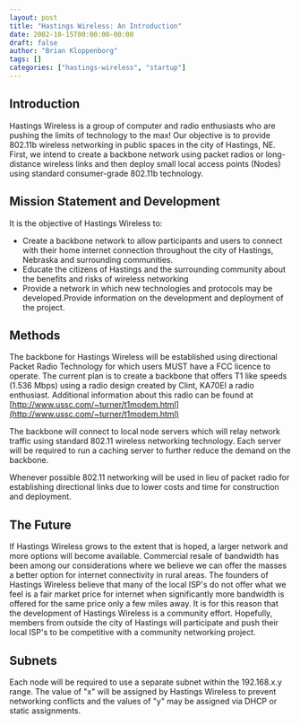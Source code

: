 ```yaml
---
layout: post
title: "Hastings Wireless: An Introduction"
date: 2002-10-15T00:00:00-00:00
draft: false
author: "Brian Kloppenborg"
tags: []
categories: ["hastings-wireless", "startup"]
---
```


## Introduction

Hastings Wireless is a group of computer and radio enthusiasts who are pushing
the limits of technology to the max! Our objective is to provide 802.11b
wireless networking in public spaces in the city of Hastings, NE. First, we
intend to create a backbone network using packet radios or long-distance
wireless links and then deploy small local access points (Nodes) using standard
consumer-grade 802.11b technology.

## Mission Statement and Development

It is the objective of Hastings Wireless to:

* Create a backbone network to allow participants and users to connect with
  their home internet connection throughout the city of Hastings, Nebraska and
  surrounding communities.
* Educate the citizens of Hastings and the surrounding community about the
  benefits and risks of wireless networking
* Provide a network in which new technologies and protocols may be
  developed.Provide information on the development and deployment of the
  project.

## Methods

The backbone for Hastings Wireless will be established using directional Packet
Radio Technology for which users MUST have a FCC licence to operate. The
current plan is to create a backbone that offers T1 like speeds (1.536 Mbps)
using a radio design created by Clint, KA70EI a radio enthusiast. Additional
information about this radio can be found at 
[http://www.ussc.com/~turner/t1modem.html](http://www.ussc.com/~turner/t1modem.html)


The backbone will connect to local node servers which will relay network traffic
using standard 802.11 wireless networking technology. Each server will be
required to run a caching server to further reduce the demand on the backbone.

Whenever possible 802.11 networking will be used in lieu of packet radio for
establishing directional links due to lower costs and time for construction and
deployment.

## The Future

If Hastings Wireless grows to the extent that is hoped, a larger network and
more options will become available. Commercial resale of bandwidth has been
among our considerations where we believe we can offer the masses a better
option for internet connectivity in rural areas. The founders of Hastings
Wireless believe that many of the local ISP's do not offer what we feel is a
fair market price for internet when significantly more bandwidth is offered for
the same price only a few miles away. It is for this reason that the development
of Hastings Wireless is a community effort. Hopefully, members from outside the
city of Hastings will participate and push their local ISP's to be competitive
with a community networking project.

## Subnets

Each node will be required to use a separate subnet within the 192.168.x.y
range. The value of "x" will be assigned by Hastings Wireless to prevent
networking conflicts and the values of "y" may be assigned via DHCP or static
assignments.
